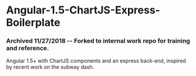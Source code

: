 # Angular-1.5-ChartJS-Express-Boilerplate
### Archived 11/27/2018 -- Forked to internal work repo for training and reference.

Angular 1.5+ with ChartJS components and an express back-end, inspired by recent work on the subway dash.
